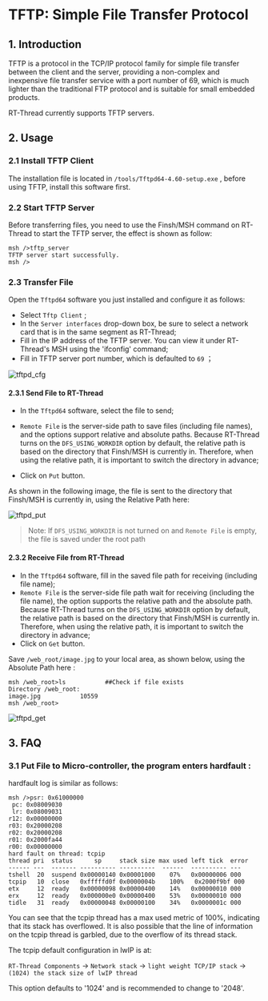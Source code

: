 # TFTP: Simple File Transfer Protocol

## 1. Introduction


TFTP is a protocol in the TCP/IP protocol family for simple file transfer between the client and the server, providing a non-complex and inexpensive file transfer service with a port number of 69, which is much lighter than the traditional FTP protocol and is suitable for small embedded products.

RT-Thread currently supports TFTP servers.

## 2. Usage

### 2.1 Install TFTP Client

The installation file is located in  `/tools/Tftpd64-4.60-setup.exe` , before using TFTP, install this software first.

### 2.2 Start TFTP Server

Before transferring files, you need to use the Finsh/MSH command on RT-Thread to start the TFTP server, the effect is shown as follow:

```
msh />tftp_server
TFTP server start successfully.
msh />
```

### 2.3 Transfer File

Open the `Tftpd64` software you just installed and configure it as follows: 

- Select `Tftp Client` ;
- In the  `Server interfaces`  drop-down box, be sure to select a network card that is in the same segment as RT-Thread;
- Fill in the IP address of the TFTP server. You can view it under RT-Thread's MSH using the 'ifconfig' command;
- Fill in TFTP server port number, which is defaulted to  `69` ；

![tftpd_cfg](../images/tftpd_cfg.png)

#### 2.3.1 Send File to RT-Thread

- In the `Tftpd64` software, select the file to send;

- `Remote File` is the server-side path to save files (including file names), and the options support relative and absolute paths. Because RT-Thread turns on the `DFS_USING_WORKDIR` option by default, the relative path is based on the directory that Finsh/MSH is currently in. Therefore, when using the relative path, it is important to switch the directory in advance;
- Click on `Put` button.

As shown in the following image, the file is sent to the directory that Finsh/MSH is currently in, using the Relative Path here:

![tftpd_put](../images/tftpd_put.png)

> Note: If  `DFS_USING_WORKDIR` is not turned on and `Remote File` is empty, the file is saved under the root path

#### 2.3.2 Receive File from RT-Thread

- In the `Tftpd64` software, fill in the saved file path for receiving (including file name);
- `Remote File` is the server-side file path wait for receiving (including the file name), the option supports the relative path and the absolute path. Because RT-Thread turns on the  `DFS_USING_WORKDIR` option by default, the relative path is based on the directory that Finsh/MSH is currently in. Therefore, when using the relative path, it is important to switch the directory in advance;
- Click on `Get`  button.

Save `/web_root/image.jpg` to your local area, as shown below, using the Absolute Path here :

```
msh /web_root>ls           ##Check if file exists
Directory /web_root:
image.jpg           10559                    
msh /web_root>
```

![tftpd_get](../images/tftpd_get.png)

## 3. FAQ

### 3.1 Put File to Micro-controller, the program enters hardfault :

hardfault log is similar as follows:

```
msh />psr: 0x61000000
 pc: 0x08009030
 lr: 0x08009031
r12: 0x00000000
r03: 0x20000208
r02: 0x20000208
r01: 0x2000fa44
r00: 0x00000000
hard fault on thread: tcpip
thread pri  status      sp     stack size max used left tick  error
------ ---  ------- ---------- ----------  ------  ---------- ---
tshell  20  suspend 0x00000140 0x00001000    07%   0x00000006 000
tcpip   10  close   0xfffffd0f 0x0000004b    100%   0x2000f9bf 000
etx     12  ready   0x00000098 0x00000400    14%   0x00000010 000
erx     12  ready   0x000000e0 0x00000400    53%   0x00000010 000
tidle   31  ready   0x00000048 0x00000100    34%   0x0000001c 000
```

You can see that the tcpip thread has a max used metric of 100%, indicating that its stack has overflowed. It is also possible that the line of information on the tcpip thread is garbled, due to the overflow of its thread stack.

The tcpip default configuration in lwIP is at:

`RT-Thread Components` → `Network stack` → `light weight TCP/IP stack` → ` (1024) the stack size of lwIP thread`

This option defaults to '1024' and is recommended to change to '2048'.